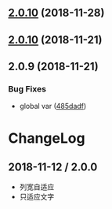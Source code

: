 ## [2.0.10](https://github.com/kuaizi-co/kz-table/compare/v2.0.9...v2.0.10) (2018-11-28)



## [2.0.10](https://github.com/kuaizi-co/kz-table/compare/v2.0.9...v2.0.10) (2018-11-21)



## 2.0.9 (2018-11-21)


### Bug Fixes

* global var ([485dadf](https://github.com/kuaizi-co/kz-table/commit/485dadf))



# ChangeLog

## 2018-11-12 / 2.0.0

* 列宽自适应
* 只适应文字